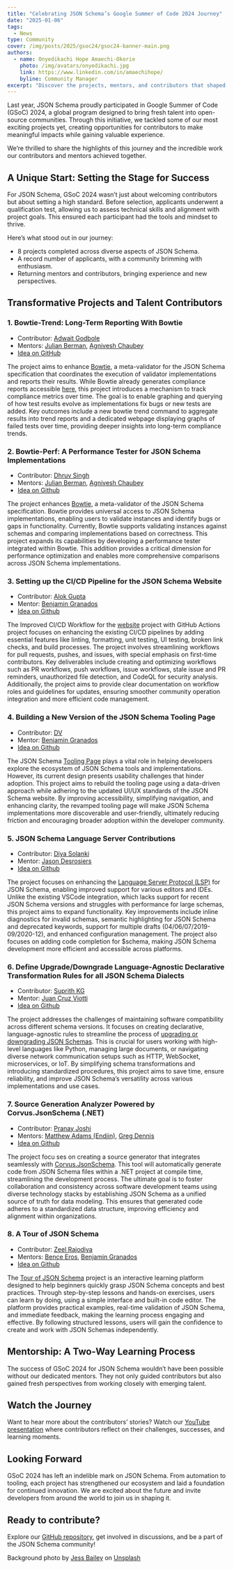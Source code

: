 ```yaml
---
title: "Celebrating JSON Schema’s Google Summer of Code 2024 Journey"
date: "2025-01-06"
tags:
  - News
type: Community
cover: /img/posts/2025/gsoc24/gsoc24-banner-main.png
authors:
  - name: Onyedikachi Hope Amaechi-Okorie
    photo: /img/avatars/onyedikachi.jpg
    link: https://www.linkedin.com/in/amaechihope/
    byline: Community Manager
excerpt: "Discover the projects, mentors, and contributors that shaped Google Summer of Code (GSoC) 2024!"
---
```


Last year, JSON Schema proudly participated in Google Summer of Code (GSoC) 2024, a global program designed to bring fresh talent into open-source communities. Through this initiative, we tackled some of our most exciting projects yet, creating opportunities for contributors to make meaningful impacts while gaining valuable experience.

We’re thrilled to share the highlights of this journey and the incredible work our contributors and mentors achieved together.

## A Unique Start: Setting the Stage for Success
For JSON Schema, GSoC 2024 wasn’t just about welcoming contributors but about setting a high standard. Before selection, applicants underwent a qualification test, allowing us to assess technical skills and alignment with project goals. This ensured each participant had the tools and mindset to thrive.

Here’s what stood out in our journey:

* 8 projects completed across diverse aspects of JSON Schema.
* A record number of applicants, with a community brimming with enthusiasm.
* Returning mentors and contributors, bringing experience and new perspectives.

## Transformative Projects and Talent Contributors

### 1. Bowtie-Trend: Long-Term Reporting With Bowtie

* Contributor: [Adwait Godbole](https://github.com/adwait-godbole)
* Mentors: [Julian Berman](https://github.com/Julian), [Agnivesh Chaubey](https://github.com/AgniveshChaubey)
* [Idea on GitHub](https://github.com/json-schema-org/community/issues/607)

The project aims to enhance [Bowtie](https://github.com/bowtie-json-schema/bowtie), a meta-validator for the JSON Schema specification that coordinates the execution of validator implementations and reports their results. While Bowtie already generates compliance reports accessible [here](https://bowtie.report), this project introduces a mechanism to track compliance metrics over time. The goal is to enable graphing and querying of how test results evolve as implementations fix bugs or new tests are added. Key outcomes include a new bowtie trend command to aggregate results into trend reports and a dedicated webpage displaying graphs of failed tests over time, providing deeper insights into long-term compliance trends.

### 2. Bowtie-Perf: A Performance Tester for JSON Schema Implementations

* Contributor: [Dhruv Singh](https://github.com/sudo-jarvis)
* Mentors: [Julian Berman](https://github.com/Julian), [Agnivesh Chaubey](https://github.com/AgniveshChaubey)
* [Idea on Github](https://github.com/json-schema-org/community/issues/605)

The project enhances [Bowtie](https://github.com/bowtie-json-schema/bowtie), a meta-validator of the JSON Schema specification. Bowtie provides universal access to JSON Schema implementations, enabling users to validate instances and identify bugs or gaps in functionality. Currently, Bowtie supports validating instances against schemas and comparing implementations based on correctness. This project expands its capabilities by developing a performance tester integrated within Bowtie. This addition provides a critical dimension for performance optimization and enables more comprehensive comparisons across JSON Schema implementations.

### 3. Setting up the CI/CD Pipeline for the JSON Schema Website

* Contributor: [Alok Gupta](https://github.com/aialok)
* Mentor: [Benjamin Granados](https://github.com/benjagm)
* [Idea on Github](https://github.com/json-schema-org/community/issues/603)

The Improved CI/CD Workflow for the [website](https://github.com/json-schema-org/website) project with GitHub Actions project focuses on enhancing the existing CI/CD pipelines by adding essential features like linting, formatting, unit testing, UI testing, broken link checks, and build processes. The project involves streamlining workflows for pull requests, pushes, and issues, with special emphasis on first-time contributors. Key deliverables include creating and optimizing workflows such as PR workflows, push workflows, issue workflows, stale issue and PR reminders, unauthorized file detection, and CodeQL for security analysis. Additionally, the project aims to provide clear documentation on workflow roles and guidelines for updates, ensuring smoother community operation integration and more efficient code management.

### 4. Building a New Version of the JSON Schema Tooling Page

* Contributor: [DV](http://github.com/darhkvoyd)
* Mentor: [Benjamin Granados](https://github.com/benjagm)
* [Idea on Github](https://github.com/json-schema-org/community/issues/602)

The JSON Schema [Tooling Page](https://json-schema.org/tools) plays a vital role in helping developers explore the ecosystem of JSON Schema tools and implementations. However, its current design presents usability challenges that hinder adoption. This project aims to rebuild the tooling page using a data-driven approach while adhering to the updated UI/UX standards of the JSON Schema website. By improving accessibility, simplifying navigation, and enhancing clarity, the revamped tooling page will make JSON Schema implementations more discoverable and user-friendly, ultimately reducing friction and encouraging broader adoption within the developer community.

### 5. JSON Schema Language Server Contributions

* Contributor: [Diya Solanki](https://github.com/diyaayay)
* Mentor: [Jason Desrosiers](https://github.com/jdesrosiers)
* [Idea on Github](https://github.com/json-schema-org/community/issues/601)

The project focuses on enhancing the [Language Server Protocol (LSP)](https://github.com/hyperjump-io/json-schema-language-tools) for JSON Schema, enabling improved support for various editors and IDEs. Unlike the existing VSCode integration, which lacks support for recent JSON Schema versions and struggles with performance for large schemas, this project aims to expand functionality. Key improvements include inline diagnostics for invalid schemas, semantic highlighting for JSON Schema and deprecated keywords, support for multiple drafts (04/06/07/2019-09/2020-12), and enhanced configuration management. The project also focuses on adding code completion for $schema, making JSON Schema development more efficient and accessible across platforms.

### 6. Define Upgrade/Downgrade Language-Agnostic Declarative Transformation Rules for all JSON Schema Dialects

* Contributor: [Suprith KG](https://github.com/suprith-hub)
* Mentor: [Juan Cruz Viotti](https://github.com/jviotti)
* [Idea on Github](https://github.com/json-schema-org/community/issues/599)

The project addresses the challenges of maintaining software compatibility across different schema versions. It focuses on creating declarative, language-agnostic rules to streamline the process of [upgrading or downgrading JSON Schemas](https://github.com/json-schema-org/upgrade-downgrade-rules). This is crucial for users working with high-level languages like Python, managing large documents, or navigating diverse network communication setups such as HTTP, WebSocket, microservices, or IoT. By simplifying schema transformations and introducing standardized procedures, this project aims to save time, ensure reliability, and improve JSON Schema’s versatility across various implementations and use cases.

### 7. Source Generation Analyzer Powered by Corvus.JsonSchema (.NET)

* Contributor: [Pranay Joshi](https://github.com/pranayjoshi)
* Mentors: [Matthew Adams (Endjin)](https://github.com/mwadams), [Greg Dennis](https://github.com/gregsdennis)
* [Idea on Github](https://github.com/json-schema-org/community/issues/614)

The project focu ses on creating a source generator that integrates seamlessly with [Corvus.JsonSchema](https://github.com/corvus-dotnet/corvus.jsonschema). This tool will automatically generate code from JSON Schema files within a .NET project at compile time, streamlining the development process. The ultimate goal is to foster collaboration and consistency across software development teams using diverse technology stacks by establishing JSON Schema as a unified source of truth for data modeling. This ensures that generated code adheres to a standardized data structure, improving efficiency and alignment within organizations.

### 8. A Tour of JSON Schema

* Contributor: [Zeel Rajodiya](https://github.com/JeelRajodiya)
* Mentors: [Bence Eros](https://github.com/erosb), [Benjamin Granados](https://github.com/benjagm)
* [Idea on Github](https://github.com/json-schema-org/community/issues/645)

The [Tour of JSON Schema](https://github.com/json-schema-org/tour) project is an interactive learning platform designed to help beginners quickly grasp JSON Schema concepts and best practices. Through step-by-step lessons and hands-on exercises, users can learn by doing, using a simple interface and built-in code editor. The platform provides practical examples, real-time validation of JSON Schema, and immediate feedback, making the learning process engaging and effective. By following structured lessons, users will gain the confidence to create and work with JSON Schemas independently.

## Mentorship: A Two-Way Learning Process

The success of GSoC 2024 for JSON Schema wouldn’t have been possible without our dedicated mentors. They not only guided contributors but also gained fresh perspectives from working closely with emerging talent.

## Watch the Journey

Want to hear more about the contributors’ stories? Watch our [YouTube presentation](https://www.youtube.com/watch?v=2V9k1Hqhgnw) where contributors reflect on their challenges, successes, and learning moments.

## Looking Forward

GSoC 2024 has left an indelible mark on JSON Schema. From automation to tooling, each project has strengthened our ecosystem and laid a foundation for continued innovation.
We are excited about the future and invite developers from around the world to join us in shaping it.

## Ready to contribute?
Explore our [GitHub repository](https://github.com/json-schema-org), get involved in discussions, and be a part of the JSON Schema community!

Background photo by <a href="https://unsplash.com/@jessbaileydesigns?utm_content=creditCopyText&utm_medium=referral&utm_source=unsplash">Jess Bailey</a> 
on <a href="https://unsplash.com/photos/colored-pencil-lined-up-on-top-of-white-surface-l3N9Q27zULw?utm_content=creditCopyText&utm_medium=referral&utm_source=unsplash">Unsplash</a>